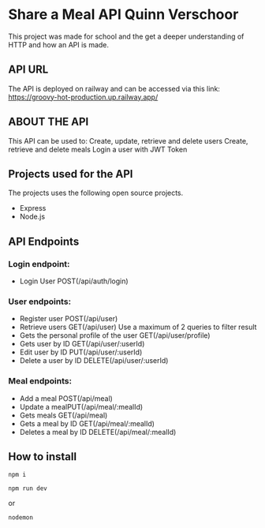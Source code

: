 
# Share a Meal API Quinn Verschoor

This project was made for school and the get a deeper understanding of HTTP and how an API is made.

## API URL
The API is deployed on railway and can be accessed via this link: https://groovy-hot-production.up.railway.app/

## ABOUT THE API
This API can be used to:
Create, update, retrieve and delete users
Create, retrieve and delete meals
Login a user with JWT Token

## Projects used for the API
The projects uses the following open source projects.
- Express
- Node.js

## API Endpoints
### Login endpoint:

- Login User POST(/api/auth/login)
### User endpoints:

- Register user POST(/api/user)
- Retrieve users GET(/api/user) Use a maximum of 2 queries to filter result
- Gets the personal profile of the user GET(/api/user/profile)
- Gets user by ID GET(/api/user/:userId)
- Edit user by ID PUT(/api/user/:userId)
- Delete a user by ID DELETE(/api/user/:userId)
### Meal endpoints:

- Add a meal POST(/api/meal)
- Update a mealPUT(/api/meal/:mealId)
- Gets meals GET(/api/meal)
- Gets a meal by ID GET(/api/meal/:mealId)
- Deletes a meal by ID DELETE(/api/meal/:mealId)

## How to install

```
npm i
```
```
npm run dev
```
or
```
nodemon
```
